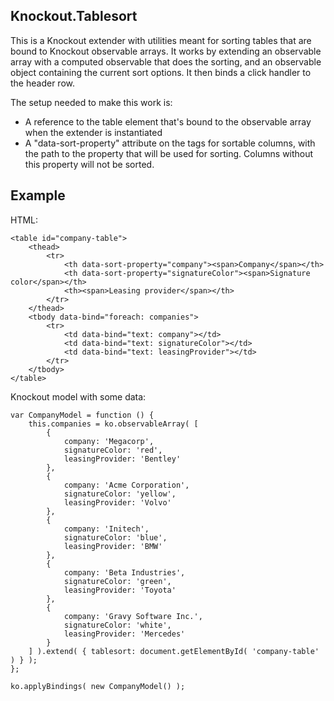 ## Knockout.Tablesort

This is a Knockout extender with utilities meant for sorting tables that are
bound to Knockout observable arrays. It works by extending an observable array
with a computed observable that does the sorting, and an observable object
containing the current sort options. It then binds a click handler to the header row.

The setup needed to make this work is:
  - A reference to the table element that's bound to the observable array when
    the extender is instantiated
  - A "data-sort-property" attribute on the <th> tags for sortable columns, with the
    path to the property that will be used for sorting. Columns without this property
    will not be sorted.

Example
-------

HTML:

    <table id="company-table">
        <thead>
            <tr>
                <th data-sort-property="company"><span>Company</span></th>
                <th data-sort-property="signatureColor"><span>Signature color</span></th>
                <th><span>Leasing provider</span></th>
            </tr>
        </thead>
        <tbody data-bind="foreach: companies">
            <tr>
                <td data-bind="text: company"></td>
                <td data-bind="text: signatureColor"></td>
                <td data-bind="text: leasingProvider"></td>
            </tr>
        </tbody>
    </table>

Knockout model with some data:

    var CompanyModel = function () {
        this.companies = ko.observableArray( [
            {
                company: 'Megacorp',
                signatureColor: 'red',
                leasingProvider: 'Bentley'
            },
            {
                company: 'Acme Corporation',
                signatureColor: 'yellow',
                leasingProvider: 'Volvo'
            },
            {
                company: 'Initech',
                signatureColor: 'blue',
                leasingProvider: 'BMW'
            },
            {
                company: 'Beta Industries',
                signatureColor: 'green',
                leasingProvider: 'Toyota'
            },
            {
                company: 'Gravy Software Inc.',
                signatureColor: 'white',
                leasingProvider: 'Mercedes'
            }
        ] ).extend( { tablesort: document.getElementById( 'company-table' ) } );
    };

    ko.applyBindings( new CompanyModel() );
